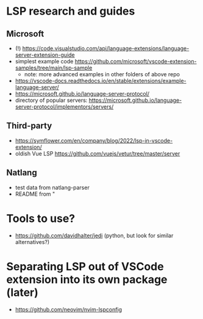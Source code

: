 LSP research and guides
===

Microsoft
---
- (!) https://code.visualstudio.com/api/language-extensions/language-server-extension-guide
- simplest example code https://github.com/microsoft/vscode-extension-samples/tree/main/lsp-sample
    - note: more advanced examples in other folders of above repo
- https://vscode-docs.readthedocs.io/en/stable/extensions/example-language-server/
- https://microsoft.github.io/language-server-protocol/
- directory of popular servers: https://microsoft.github.io/language-server-protocol/implementors/servers/


Third-party
---
- https://symflower.com/en/company/blog/2022/lsp-in-vscode-extension/
- oldish Vue LSP https://github.com/vuejs/vetur/tree/master/server

Natlang
---
- test data from natlang-parser
- README from "

Tools to use?
===
- https://github.com/davidhalter/jedi (python, but look for similar alternatives?)


Separating LSP out of VSCode extension into its own package (later)
===
- https://github.com/neovim/nvim-lspconfig
